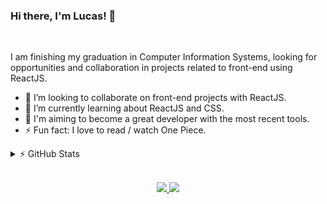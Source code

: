 ### Hi there, I'm Lucas! 👋

<br/>

I am finishing my graduation in Computer Information Systems, looking for opportunities and collaboration in projects related to front-end using ReactJS.

- 🤝 I’m looking to collaborate on front-end projects with ReactJS.
- 🌱 I’m currently learning about ReactJS and CSS.
- 🎯 I'm aiming to become a great developer with the most recent tools.
- ⚡ Fun fact: I love to read / watch One Piece.

<details>
  <summary>⚡ GitHub Stats</summary>

  [![Anurag's GitHub stats](https://github-readme-stats.vercel.app/api?username=lucas-hgs&theme=dark&show_icons=true)](https://github.com/lucas-hgs/github-readme-stats)

</details>

<br/>

<p align="center">
  <a
    href="mailto:lucas.hgs03@gmail.com" 
    alt="Gmail"
    target="blank"
  >
    <img src="https://img.shields.io/badge/-Gmail-red?style=flat&logo=Gmaill&logoColor=white" />
    
  </a>
  <a
    href="https://www.linkedin.com/in/lucas-hgs/" 
    alt="LinkedIn"
    target="blank"
  >
    <img src="https://img.shields.io/badge/-LinkedIn-blue?style=flat&logo=Linkedin&logoColor=white" />
  </a>
</p>

